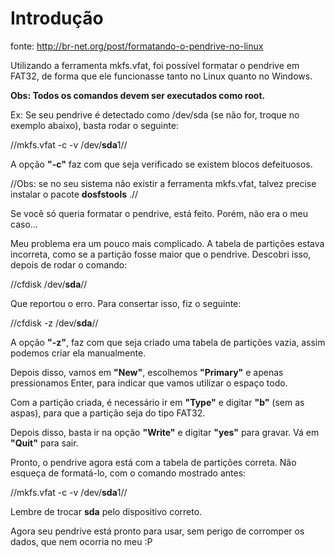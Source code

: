 # Introdução
fonte: http://br-net.org/post/formatando-o-pendrive-no-linux

Utilizando a ferramenta mkfs.vfat, foi possível formatar o pendrive em FAT32, de forma que ele funcionasse tanto no Linux quanto no Windows.

**Obs: Todos os comandos devem ser executados como root.**

Ex: Se seu pendrive é detectado como /dev/sda (se não for, troque no exemplo abaixo), basta rodar o seguinte:

//mkfs.vfat -c -v /dev/**sda**1//

A opção **"-c"** faz com que seja verificado se existem blocos defeituosos.

//Obs: se no seu sistema não existir a ferramenta mkfs.vfat, talvez precise instalar o pacote **dosfstools** .//

Se você só queria formatar o pendrive, está feito. Porém, não era o meu caso...

Meu problema era um pouco mais complicado. A tabela de partições estava incorreta, como se a partição fosse maior que o pendrive. Descobri isso, depois de rodar o comando:

//cfdisk /dev/**sda**//

Que reportou o erro. Para consertar isso, fiz o seguinte:

//cfdisk -z /dev/**sda**//

A opção **"-z"**, faz com que seja criado uma tabela de partições vazia, assim podemos criar ela manualmente.

Depois disso, vamos em **"New"**, escolhemos **"Primary"** e apenas pressionamos Enter, para indicar que vamos utilizar o espaço todo.

Com a partição criada, é necessário ir em **"Type"** e digitar **"b"** (sem as aspas), para que a partição seja do tipo FAT32.

Depois disso, basta ir na opção **"Write"** e digitar **"yes"** para gravar. Vá em **"Quit"** para sair.

Pronto, o pendrive agora está com a tabela de partições correta. Não esqueça de formatá-lo, com o comando mostrado antes:

//mkfs.vfat -c -v /dev/**sda**1//

Lembre de trocar **sda** pelo dispositivo correto.

Agora seu pendrive está pronto para usar, sem perigo de corromper os dados, que nem ocorria no meu :P